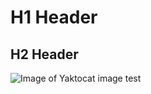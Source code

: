 # H1 Header

## H2 Header

![Image of Yaktocat](https://octodex.github.com/images/yaktocat.png)
image test
